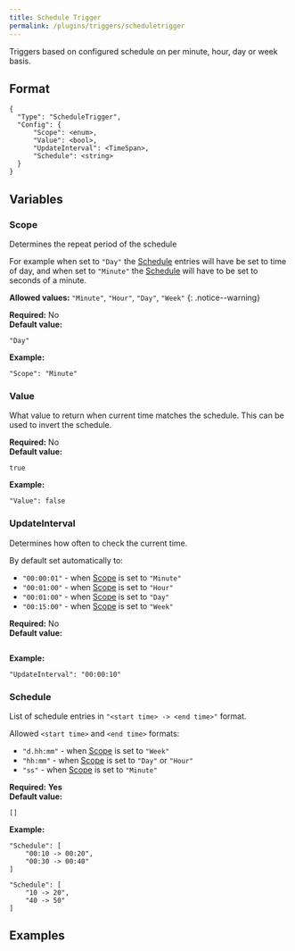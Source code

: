 ```yaml
---
title: Schedule Trigger
permalink: /plugins/triggers/scheduletrigger
---
```


Triggers based on configured schedule on per minute, hour, day or week basis.

## Format

~~~
{
  "Type": "ScheduleTrigger",
  "Config": {
      "Scope": <enum>,
      "Value": <bool>,
      "UpdateInterval": <TimeSpan>,
      "Schedule": <string>
  }
}
~~~

## Variables

### Scope
<div class="variable-block" markdown="block">

Determines the repeat period of the schedule

For example when set to `"Day"` the [Schedule](#schedule) entries will have be set to time of day, and when set to `"Minute"` the [Schedule](#schedule) will have to be set to seconds of a minute.

**Allowed values:** `"Minute"`, `"Hour"`, `"Day"`, `"Week"`
{: .notice--warning}

**Required:** No<br>
**Default value:**
~~~
"Day"
~~~
**Example:**
~~~
"Scope": "Minute"
~~~

</div>

### Value
<div class="variable-block" markdown="block">

What value to return when current time matches the schedule. This can be used to invert the schedule.

**Required:** No<br>
**Default value:**
~~~
true
~~~
**Example:**
~~~
"Value": false
~~~

</div>

### UpdateInterval
<div class="variable-block" markdown="block">

Determines how often to check the current time.

By default set automatically to:
* `"00:00:01"` - when [Scope](#scope) is set to `"Minute"` 
* `"00:01:00"` - when [Scope](#scope) is set to `"Hour"` 
* `"00:01:00"` - when [Scope](#scope) is set to `"Day"` 
* `"00:15:00"` - when [Scope](#scope) is set to `"Week"` 

**Required:** No<br>
**Default value:**
~~~
~~~
**Example:**
~~~
"UpdateInterval": "00:00:10"
~~~

</div>

### Schedule
<div class="variable-block" markdown="block">

List of schedule entries in `"<start time> -> <end time>"` format.

Allowed `<start time>` and `<end time>` formats: 
* `"d.hh:mm"` - when [Scope](#scope) is set to `"Week"`
* `"hh:mm"` - when [Scope](#scope) is set to `"Day"` or `"Hour"`
* `"ss"` - when [Scope](#scope) is set to `"Minute"`

**Required:** **Yes**<br>
**Default value:**
~~~
[]
~~~
**Example:**
~~~
"Schedule": [
    "00:10 -> 00:20",
    "00:30 -> 00:40"
]
~~~
~~~
"Schedule": [
    "10 -> 20",
    "40 -> 50"
]
~~~

</div>

## Examples
~~~ json
~~~